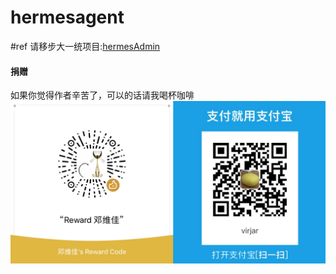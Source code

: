 # hermesagent

#ref
请移步大一统项目:[hermesAdmin](https://gitee.com/virjar/hermes/tree/master/hermes)

#### 捐赠
如果你觉得作者辛苦了，可以的话请我喝杯咖啡
![alipay](img/reward.jpg)
